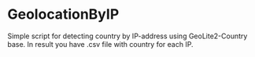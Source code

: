 # GeolocationByIP
Simple script for detecting country by IP-address using GeoLite2-Country base. In result you have .csv file with country for each IP.
